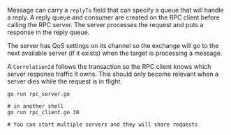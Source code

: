 Message can carry a `replyTo` field that can specify a queue that will handle a reply. A reply queue and consumer are created on the RPC client before calling the RPC server. The server processes the request and puts a response in the reply queue.

The server has QoS settings on its channel so the exchange will go to the next available server (if it exists) when the target is processing a message.

A `CorrelationId` follows the transaction so the RPC client knows which server response traffic it owns. This should only become relevant when a server dies while the request is in flight.

```shell
go run rpc_server.go

# in another shell
go run rpc_client.go 30

# You can start multiple servers and they will share requests
```
